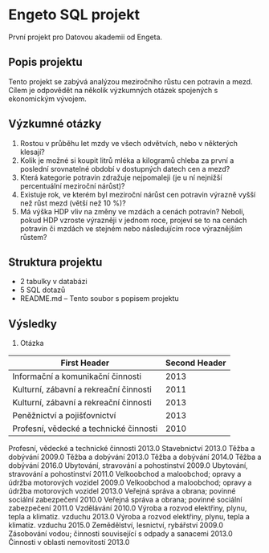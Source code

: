 # Engeto SQL projekt
První projekt pro Datovou akademii od Engeta.
## Popis projektu
Tento projekt se zabývá analýzou meziročního růstu cen potravin a mezd. Cílem je odpovědět na několik výzkumných otázek spojených s ekonomickým vývojem.
## Výzkumné otázky
1. Rostou v průběhu let mzdy ve všech odvětvích, nebo v některých klesají?
2. Kolik je možné si koupit litrů mléka a kilogramů chleba za první a poslední srovnatelné období v dostupných datech cen a mezd?
3. Která kategorie potravin zdražuje nejpomaleji (je u ní nejnižší percentuální meziroční nárůst)?
4. Existuje rok, ve kterém byl meziroční nárůst cen potravin výrazně vyšší než růst mezd (větší než 10 %)?
5. Má výška HDP vliv na změny ve mzdách a cenách potravin? Neboli, pokud HDP vzroste výrazněji v jednom roce, projeví se to na cenách potravin či mzdách ve stejném nebo následujícím roce výraznějším růstem?
## Struktura projektu
+ 2 tabulky v databázi 
+ 5 SQL dotazů
+ README.md – Tento soubor s popisem projektu
## Výsledky
1. Otázka

| First Header  | Second Header |
| ------------- | ------------- |
| Informační a komunikační činnosti |	2013 | 
| Kulturní, zábavní a rekreační činnosti	| 2011 |
| Kulturní, zábavní a rekreační činnosti	| 2013 |
| Peněžnictví a pojišťovnictví	| 2013 |
| Profesní, vědecké a technické činnosti	| 2010 |
Profesní, vědecké a technické činnosti	2013.0
Stavebnictví	2013.0
Těžba a dobývání	2009.0
Těžba a dobývání	2013.0
Těžba a dobývání	2014.0
Těžba a dobývání	2016.0
Ubytování, stravování a pohostinství	2009.0
Ubytování, stravování a pohostinství	2011.0
Velkoobchod a maloobchod; opravy a údržba motorových vozidel	2009.0
Velkoobchod a maloobchod; opravy a údržba motorových vozidel	2013.0
Veřejná správa a obrana; povinné sociální zabezpečení	2010.0
Veřejná správa a obrana; povinné sociální zabezpečení	2011.0
Vzdělávání	2010.0
Výroba a rozvod elektřiny, plynu, tepla a klimatiz. vzduchu	2013.0
Výroba a rozvod elektřiny, plynu, tepla a klimatiz. vzduchu	2015.0
Zemědělství, lesnictví, rybářství	2009.0
Zásobování vodou; činnosti související s odpady a sanacemi	2013.0
Činnosti v oblasti nemovitostí	2013.0
